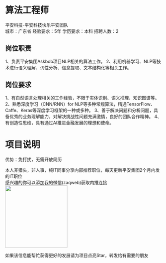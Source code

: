 # 算法工程师
平安科技-平安科技快乐平安团队  
城市：广东省 经验要求：5年 学历要求：本科  招聘人数：2

## 岗位职责
1、负责平安集团Askbob项目NLP相关的算法工作。
 2、利用机器学习、NLP等技术进行语义理解、词性分析、信息提取、文本结构化等相关工作。

## 岗位要求
1、有自然语言处理相关的工作经验，不限于实体识别、语义推理、知识图谱等。
 2、熟悉深度学习（CNN/RNN）for NLP等多种常规算法，精通TensorFlow、Caffe、Keras等深度学习框架的一种或多种。
 3、善于解决问题和分析问题，具备优秀的业务理解能力，对解决挑战性问题充满激情，良好的团队合作精神。
 4、有创造性思维，具有通过AI推进金融发展的理想和使命。

# 项目说明

优势：免打扰，无需开放简历

本人非猎头，非人事，纯IT同事分享内部推荐职位，每天更新平安集团2个月内发的IT职位  
感兴趣的你可以添加我的微信(zaqweb)获取内推连接  
<img src="https://github.com/zaqweb/PA-IT-JOBS/blob/master/WechatICode.jpeg"  height="200" width="200">

如果该信息能帮忙获得更好的发展请为项目点亮Star，转发给有需要的朋友




